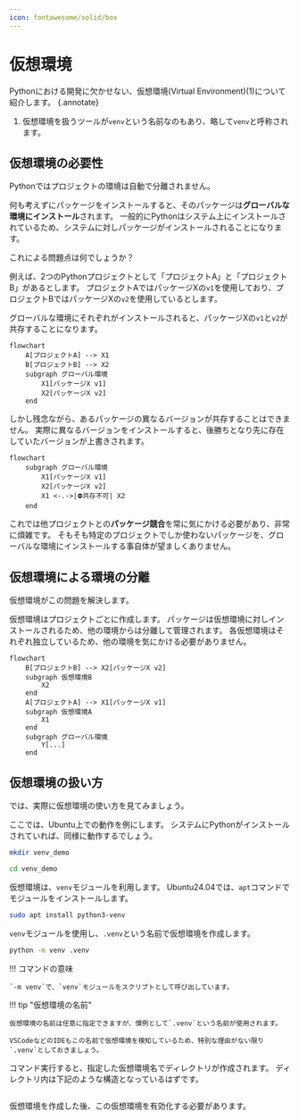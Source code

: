 ```yaml
---
icon: fontawesome/solid/box
---
```


# 仮想環境

Pythonにおける開発に欠かせない、仮想環境(Virtual Environment)(1)について紹介します。
{.annotate}

1. 仮想環境を扱うツールが`venv`という名前なのもあり、略して`venv`と呼称されます。

## 仮想環境の必要性

Pythonではプロジェクトの環境は自動で分離されません。

何も考えずにパッケージをインストールすると、そのパッケージは**グローバルな環境にインストール**されます。
一般的にPythonはシステム上にインストールされているため、システムに対しパッケージがインストールされることになります。

これによる問題点は何でしょうか？

例えば、2つのPythonプロジェクトとして「プロジェクトA」と「プロジェクトB」があるとします。
プロジェクトAではパッケージXの`v1`を使用しており、プロジェクトBではパッケージXの`v2`を使用しているとします。

グローバルな環境にそれぞれがインストールされると、パッケージXの`v1`と`v2`が共存することになります。

```mermaid
flowchart
    A[プロジェクトA] --> X1
    B[プロジェクトB] --> X2
    subgraph グローバル環境
        X1[パッケージX v1]
        X2[パッケージX v2]
    end
```

しかし残念ながら、あるパッケージの異なるバージョンが共存することはできません。
実際に異なるバージョンをインストールすると、後勝ちとなり先に存在していたバージョンが上書きされます。

```mermaid
flowchart
    subgraph グローバル環境
        X1[パッケージX v1]
        X2[パッケージX v2]
        X1 <-.->|⛔️共存不可| X2
    end
```

これでは他プロジェクトとの**パッケージ競合**を常に気にかける必要があり、非常に煩雑です。
そもそも特定のプロジェクトでしか使わないパッケージを、グローバルな環境にインストールする事自体が望ましくありません。

## 仮想環境による環境の分離

仮想環境がこの問題を解決します。

仮想環境はプロジェクトごとに作成します。
パッケージは仮想環境に対しインストールされるため、他の環境からは分離して管理されます。
各仮想環境はそれぞれ独立しているため、他の環境を気にかける必要がありません。

```mermaid
flowchart
    B[プロジェクトB] --> X2[パッケージX v2]
    subgraph 仮想環境B
        X2
    end
    A[プロジェクトA] --> X1[パッケージX v1]
    subgraph 仮想環境A
        X1
    end
    subgraph グローバル環境
        Y[...]
    end
```

## 仮想環境の扱い方

では、実際に仮想環境の使い方を見てみましょう。

ここでは、Ubuntu上での動作を例にします。
システムにPythonがインストールされていれば、同様に動作するでしょう。

```bash
mkdir venv_demo
```

```bash
cd venv_demo
```

仮想環境は、`venv`モジュールを利用します。
Ubuntu24.04では、`apt`コマンドでモジュールをインストールします。

```bash
sudo apt install python3-venv
```

`venv`モジュールを使用し、`.venv`という名前で仮想環境を作成します。

```bash
python -m venv .venv
```

!!! コマンドの意味

    `-m venv`で、`venv`モジュールをスクリプトとして呼び出しています。

!!! tip "仮想環境の名前"

    仮想環境の名前は任意に指定できますが、慣例として`.venv`という名前が使用されます。

    VSCodeなどのIDEもこの名前で仮想環境を検知しているため、特別な理由がない限り`.venv`としておきましょう。

コマンド実行すると、指定した仮想環境名でディレクトリが作成されます。
ディレクトリ内は下記のような構造となっているはずです。

```bash

```

仮想環境を作成した後、この仮想環境を有効化する必要があります。
